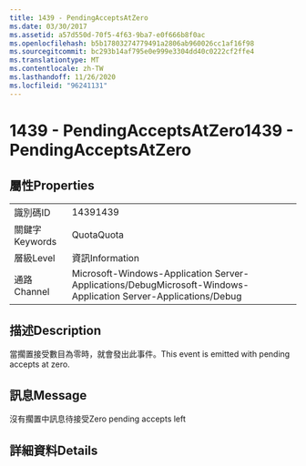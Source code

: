 ```yaml
---
title: 1439 - PendingAcceptsAtZero
ms.date: 03/30/2017
ms.assetid: a57d550d-70f5-4f63-9ba7-e0f666b8f0ac
ms.openlocfilehash: b5b17803274779491a2806ab960026cc1af16f98
ms.sourcegitcommit: bc293b14af795e0e999e3304dd40c0222cf2ffe4
ms.translationtype: MT
ms.contentlocale: zh-TW
ms.lasthandoff: 11/26/2020
ms.locfileid: "96241131"
---
```

# <a name="1439---pendingacceptsatzero"></a><span data-ttu-id="0f598-102">1439 - PendingAcceptsAtZero</span><span class="sxs-lookup"><span data-stu-id="0f598-102">1439 - PendingAcceptsAtZero</span></span>

## <a name="properties"></a><span data-ttu-id="0f598-103">屬性</span><span class="sxs-lookup"><span data-stu-id="0f598-103">Properties</span></span>  
  
|||  
|-|-|  
|<span data-ttu-id="0f598-104">識別碼</span><span class="sxs-lookup"><span data-stu-id="0f598-104">ID</span></span>|<span data-ttu-id="0f598-105">1439</span><span class="sxs-lookup"><span data-stu-id="0f598-105">1439</span></span>|  
|<span data-ttu-id="0f598-106">關鍵字</span><span class="sxs-lookup"><span data-stu-id="0f598-106">Keywords</span></span>|<span data-ttu-id="0f598-107">Quota</span><span class="sxs-lookup"><span data-stu-id="0f598-107">Quota</span></span>|  
|<span data-ttu-id="0f598-108">層級</span><span class="sxs-lookup"><span data-stu-id="0f598-108">Level</span></span>|<span data-ttu-id="0f598-109">資訊</span><span class="sxs-lookup"><span data-stu-id="0f598-109">Information</span></span>|  
|<span data-ttu-id="0f598-110">通路</span><span class="sxs-lookup"><span data-stu-id="0f598-110">Channel</span></span>|<span data-ttu-id="0f598-111">Microsoft-Windows-Application Server-Applications/Debug</span><span class="sxs-lookup"><span data-stu-id="0f598-111">Microsoft-Windows-Application Server-Applications/Debug</span></span>|  
  
## <a name="description"></a><span data-ttu-id="0f598-112">描述</span><span class="sxs-lookup"><span data-stu-id="0f598-112">Description</span></span>  

 <span data-ttu-id="0f598-113">當擱置接受數目為零時，就會發出此事件。</span><span class="sxs-lookup"><span data-stu-id="0f598-113">This event is emitted with pending accepts at zero.</span></span>  
  
## <a name="message"></a><span data-ttu-id="0f598-114">訊息</span><span class="sxs-lookup"><span data-stu-id="0f598-114">Message</span></span>  

 <span data-ttu-id="0f598-115">沒有擱置中訊息待接受</span><span class="sxs-lookup"><span data-stu-id="0f598-115">Zero pending accepts left</span></span>  
  
## <a name="details"></a><span data-ttu-id="0f598-116">詳細資料</span><span class="sxs-lookup"><span data-stu-id="0f598-116">Details</span></span>
